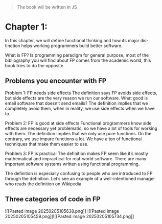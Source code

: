 >The book will be written in JS

# Chapter 1:
In this chapter, we will define functional thinking and how its major dis-tinction helps working programmers build better software.

What is FP?
Is programming paradigm for general purpose, most of the bibliography you will find about FP  comes from the academic world, this book tries to do the opposite.


## Problems you encounter with FP
Problem 1: FP needs side effects The definition says FP avoids side effects, but side effects are the very reason we run our software. What good is email software that doesn’t send emails? The definition implies that we completely avoid them, when in reality, we use side effects when we have to.

Problem 2: FP is good at side effects Functional programmers know side effects are necessary yet problematic, so we have a lot of tools for working with them. The definition implies that we only use pure functions. On the contrary, we use impure functions a lot. We have a ton of functional techniques that make them easier to use.

Problem 3: FP is practical The definition makes FP seem like it’s mostly mathematical and impractical for real-world software. There are many important software systems written using functional programming.

The definition is especially confusing to people who are introduced to FP through the definition. Let’s see an example of a well-intentioned manager who reads the definition on Wikipedia.

## Three categories of code in FP
![[Pasted image 20250205105638.png]]
![[Pasted image 20250205105459.png]]![[Pasted image 20250205105734.png]]